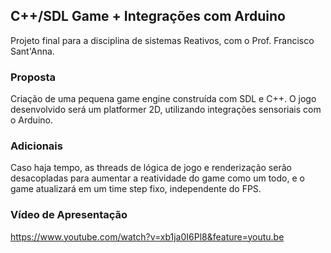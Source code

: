 ## C++/SDL Game + Integrações com Arduino #

Projeto final para a disciplina de sistemas Reativos, com o Prof. Francisco Sant'Anna.

### Proposta

Criação de uma pequena game engine construída com SDL e C++.
O jogo desenvolvido será um platformer 2D, utilizando integrações
sensoriais com o Arduino.

### Adicionais

Caso haja tempo, as threads de lógica de jogo e renderização serão
desacopladas para aumentar a reatividade do game como um todo, e 
o game atualizará em um time step fixo, independente do FPS.

### Vídeo de Apresentação

https://www.youtube.com/watch?v=xb1ja0I6Pl8&feature=youtu.be

